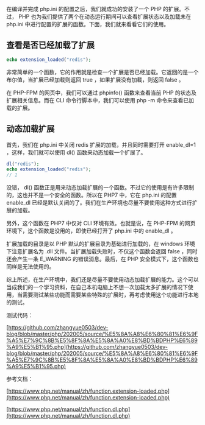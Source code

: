 在编译并完成 php.ini 的配置之后，我们就成功的安装了一个 PHP 的扩展。不过， PHP 也为我们提供了两个在动态运行期间可以查看扩展状态以及加载未在 php.ini 中进行配置的扩展的函数。下面，我们就来看看它们的使用。

## 查看是否已经加载了扩展

```php
echo extension_loaded("redis");
```

非常简单的一个函数，它的作用就是检查一个扩展是否已经加载。它返回的是一个布尔值，当扩展已经加载则返回 true ，如果扩展没有加载，则返回 false 。

在 PHP-FPM 的网页中，我们可以通过 phpinfo() 函数来查看当前 PHP 的状态及扩展相关信息。而在 CLI 命令行脚本中，我们可以使用 php -m 命令来查看已加载的扩展。

## 动态加载扩展

首先，我们在 php.ini 中关闭 redis 扩展的加载，并且同时需要打开 enable_dl=1 ，这样，我们就可以使用 dl() 函数来动态加载一个扩展了。

```php
dl("redis");
echo extension_loaded("redis");
// 1
```

没错， dl() 函数正是用来动态加载扩展的一个函数。不过它的使用是有许多限制的，这也并不是一个安全的函数。所以在 PHP7 中，它在 php.ini 的配置 enable_dl 已经是默认关闭的了。我们在生产环境也尽量不要使用这种方式进行扩展的加载。

另外，这个函数在 PHP7 中仅对 CLI 环境有效。也就是说，在 PHP-FPM 的网页环境下，这个函数是没用的，即使已经打开了 php.ini 中的 enable_dl 。

扩展加载的目录是以 PHP 默认的扩展目录为基础进行加载的，在 windows 环境下注意扩展名为 .dll 文件。当扩展加载失败时，不仅这个函数会返回 false ，同时还会产生一条 E_WARNING 的错误消息。最后，在 PHP 安全模式下，这个函数也同样是无法使用的。

综上所述，在生产环境中，我们还是尽量不要使用动态加载扩展的能力。这个可以当成我们的一个学习资料，在自己本机电脑上不想一次加载太多扩展的情况下使用，当需要测试某些功能而需要某些特殊的扩展时，再考虑使用这个功能进行本地的测试。

测试代码：

[https://github.com/zhangyue0503/dev-blog/blob/master/php/202005/source/%E5%8A%A8%E6%80%81%E6%9F%A5%E7%9C%8B%E5%8F%8A%E5%8A%A0%E8%BD%BDPHP%E6%89%A9%E5%B1%95.php](https://github.com/zhangyue0503/dev-blog/blob/master/php/202005/source/%E5%8A%A8%E6%80%81%E6%9F%A5%E7%9C%8B%E5%8F%8A%E5%8A%A0%E8%BD%BDPHP%E6%89%A9%E5%B1%95.php)

参考文档：

[https://www.php.net/manual/zh/function.extension-loaded.php](https://www.php.net/manual/zh/function.extension-loaded.php)

[https://www.php.net/manual/zh/function.dl.php](https://www.php.net/manual/zh/function.dl.php)